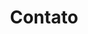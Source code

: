 ---
bg_image: images/slider-bg.jpg
# description: this is meta description
draft: false
title: Contato
---